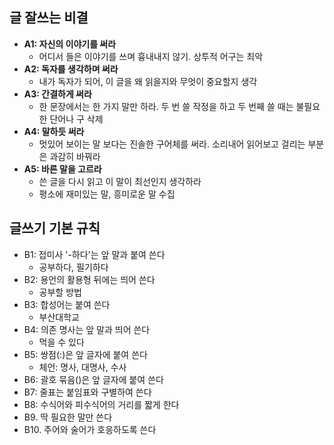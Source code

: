 ## 글 잘쓰는 비결
* **A1: 자신의 이야기를 써라**
  * 어디서 들은 이야기를 쓰며 흉내내지 않기. 상투적 어구는 최악 
* **A2: 독자를 생각하며 써라**
  * 내가 독자가 되어, 이 글을 왜 읽을지와 무엇이 중요할지 생각
* **A3: 간결하게 써라**
  * 한 문장에서는 한 가지 말만 하라. 두 번 쓸 작정을 하고 두 번째 쓸 때는 불필요한 단어나 구 삭제
* **A4: 말하듯 써라**
  * 멋있어 보이는 말 보다는 진솔한 구어체를 써라. 소리내어 읽어보고 걸리는 부분은 과감히 바꿔라
* **A5: 바른 말을 고르라**
  * 쓴 글을 다시 읽고 이 말이 최선인지 생각하라
  * 평소에 재미있는 말, 흥미로운 말 수집


## 글쓰기 기본 규칙
* B1: 접미사 '-하다'는 앞 말과 붙여 쓴다
  * 공부하다, 필기하다
* B2: 용언의 활용형 뒤에는 띄어 쓴다
  * 공부할 방법
* B3: 합성어는 붙여 쓴다
  * 부산대학교
* B4: 의존 명사는 앞 말과 띄어 쓴다
  * 먹을 수 있다
* B5: 쌍점(:)은 앞 글자에 붙여 쓴다
  * 체언: 명사, 대명사, 수사
* B6: 괄호 묶음()은 앞 글자에 붙여 쓴다
* B7: 줄표는 붙임표와 구별하여 쓴다
* B8: 수식어와 피수식어의 거리를 짧게 한다
* B9. 딱 필요한 말만 쓴다
* B10. 주어와 술어가 호응하도록 쓴다
